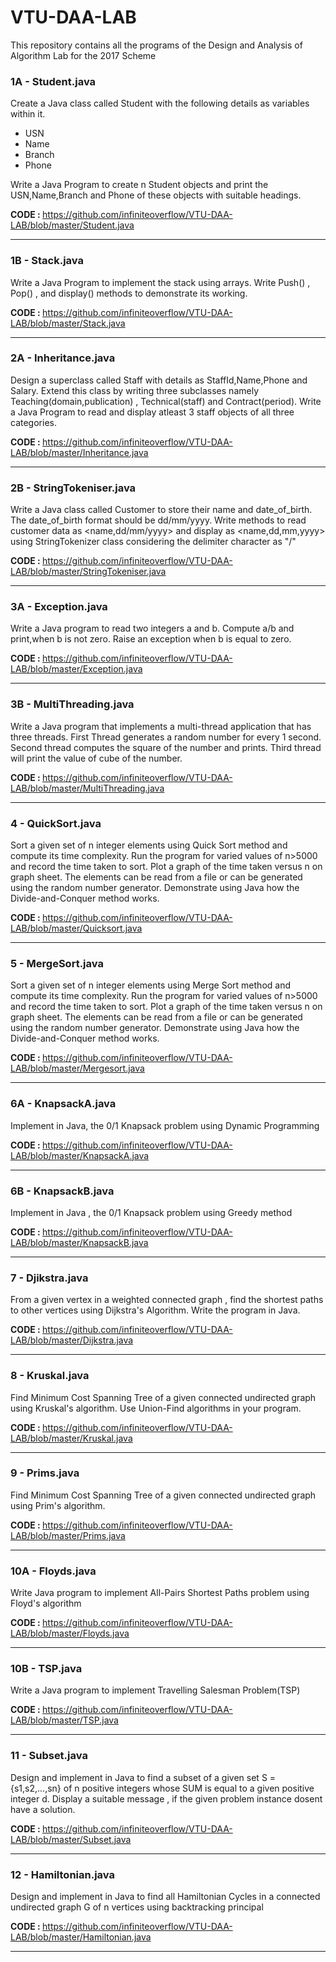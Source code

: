 # VTU-DAA-LAB
This repository contains all the programs of the Design and Analysis of Algorithm Lab for the 2017 Scheme


### 1A - Student.java
Create a Java class called Student with the following details as variables within it.
- USN
- Name
- Branch
- Phone

Write a Java Program to create n Student objects and print the USN,Name,Branch and Phone of these objects with suitable headings.

<b>CODE : </b>https://github.com/infiniteoverflow/VTU-DAA-LAB/blob/master/Student.java

<hr>

### 1B - Stack.java
Write a Java Program to implement the stack using arrays. Write Push() , Pop() , and display() methods to demonstrate its working.

<b>CODE : </b>https://github.com/infiniteoverflow/VTU-DAA-LAB/blob/master/Stack.java

<hr>

### 2A - Inheritance.java
Design a superclass called Staff with details as StaffId,Name,Phone and Salary. Extend this class by writing three subclasses namely Teaching(domain,publication) , Technical(staff) and Contract(period). Write a Java Program to read and display atleast 3 staff objects of all three categories.

<b>CODE : </b>https://github.com/infiniteoverflow/VTU-DAA-LAB/blob/master/Inheritance.java

<hr>

### 2B - StringTokeniser.java
Write a Java class called Customer to store their name and date_of_birth. The date_of_birth format should be dd/mm/yyyy. Write methods to read customer data as <name,dd/mm/yyyy> and display as <name,dd,mm,yyyy> using StringTokenizer class considering the delimiter character as "/"

<b>CODE : </b>https://github.com/infiniteoverflow/VTU-DAA-LAB/blob/master/StringTokeniser.java

<hr>

### 3A - Exception.java
Write a Java program to read two integers a and b. Compute a/b and print,when b is not zero. Raise an exception when b is equal to zero.

<b>CODE : </b>https://github.com/infiniteoverflow/VTU-DAA-LAB/blob/master/Exception.java

<hr>

### 3B - MultiThreading.java
Write a Java program that implements a multi-thread application that has three threads. First Thread generates a random number for every 1 second. Second thread computes the square of the number and prints. Third thread will print the value of cube of the number.

<b>CODE : </b>https://github.com/infiniteoverflow/VTU-DAA-LAB/blob/master/MultiThreading.java

<hr>

### 4 - QuickSort.java
Sort a given set of n integer elements using Quick Sort method and compute its time complexity. Run the program for varied values of n>5000 and record the time taken to sort. Plot a graph of the time taken versus n on graph sheet. The elements can be read from a file or can be generated using the random number generator. Demonstrate using Java how the Divide-and-Conquer method works.

<b>CODE : </b>https://github.com/infiniteoverflow/VTU-DAA-LAB/blob/master/Quicksort.java

<hr>

### 5 - MergeSort.java
Sort a given set of n integer elements using Merge Sort method and compute its time complexity. Run the program for varied values of n>5000 and record the time taken to sort. Plot a graph of the time taken versus n on graph sheet. The elements can be read from a file or can be generated using the random number generator. Demonstrate using Java how the Divide-and-Conquer method works.

<b>CODE : </b>https://github.com/infiniteoverflow/VTU-DAA-LAB/blob/master/Mergesort.java

<hr>

### 6A - KnapsackA.java
Implement in Java, the 0/1 Knapsack problem using Dynamic Programming

<b>CODE : </b>https://github.com/infiniteoverflow/VTU-DAA-LAB/blob/master/KnapsackA.java

<hr>

### 6B - KnapsackB.java
Implement in Java , the 0/1 Knapsack problem using Greedy method

<b>CODE : </b>https://github.com/infiniteoverflow/VTU-DAA-LAB/blob/master/KnapsackB.java

<hr>

### 7 - Djikstra.java
From a given vertex in a weighted connected graph , find the shortest paths to other vertices using Dijkstra's Algorithm. Write the program in Java.

<b>CODE : </b>https://github.com/infiniteoverflow/VTU-DAA-LAB/blob/master/Dijkstra.java

<hr>

### 8 - Kruskal.java
Find Minimum Cost Spanning Tree of a given connected undirected graph using Kruskal's algorithm. Use Union-Find algorithms in your program.

<b>CODE : </b>https://github.com/infiniteoverflow/VTU-DAA-LAB/blob/master/Kruskal.java

<hr>

### 9 - Prims.java
Find Minimum Cost Spanning Tree of a given connected undirected graph using Prim's algorithm.

<b>CODE : </b>https://github.com/infiniteoverflow/VTU-DAA-LAB/blob/master/Prims.java

<hr>

### 10A - Floyds.java
Write Java program to implement All-Pairs Shortest Paths problem using Floyd's algorithm

<b>CODE : </b>https://github.com/infiniteoverflow/VTU-DAA-LAB/blob/master/Floyds.java

<hr>

### 10B - TSP.java
Write a Java program to implement Travelling Salesman Problem(TSP)

<b>CODE : </b>https://github.com/infiniteoverflow/VTU-DAA-LAB/blob/master/TSP.java

<hr>

### 11 - Subset.java
Design and implement in Java to find a subset of a given set S = {s1,s2,...,sn} of n positive integers whose SUM is equal to a given positive integer d. Display a suitable message , if the given problem instance dosent have a solution.

<b>CODE : </b>https://github.com/infiniteoverflow/VTU-DAA-LAB/blob/master/Subset.java

<hr>

### 12 - Hamiltonian.java
Design and implement in Java to find all Hamiltonian Cycles in a connected undirected graph G of n vertices using backtracking principal

<b>CODE : </b>https://github.com/infiniteoverflow/VTU-DAA-LAB/blob/master/Hamiltonian.java

<hr>

